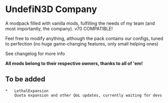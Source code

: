 # UndefiN3D Company

A modpack filled with vanilla mods, fulfilling the needs of my team (and most importantly, the company). v70 COMPATIBLE!

Feel free to modify anything, although the pack contains our configs, tuned to perfection (no huge game-changing features, only small helping ones)

See changelog for more info

**All mods belong to their respective owners, thanks to all of 'em!**

## To be added

    *   LethalExpansion  
        Quota expansion and other QoL updates, currently waiting for devs
